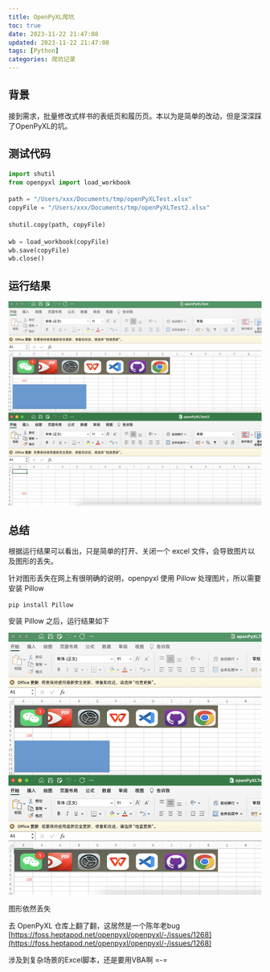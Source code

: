 ```yaml
---
title: OpenPyXL爬坑
toc: true
date: 2023-11-22 21:47:08
updated: 2023-11-22 21:47:08
tags: [Python]
categories: 爬坑记录
---
```


## 背景

接到需求，批量修改式样书的表纸页和履历页。本以为是简单的改动，但是深深踩了OpenPyXL的坑。

## 测试代码

```python
import shutil
from openpyxl import load_workbook

path = "/Users/xxx/Documents/tmp/openPyXLTest.xlsx"
copyFile = "/Users/xxx/Documents/tmp/openPyXLTest2.xlsx"

shutil.copy(path, copyFile)

wb = load_workbook(copyFile)
wb.save(copyFile)
wb.close()
```

## 运行结果
![](images/OpenPyXL爬坑/2023-11-22-22-40-02.png)

## 总结

根据运行结果可以看出，只是简单的打开、关闭一个 excel 文件，会导致图片以及图形的丢失。

针对图形丢失在网上有很明确的说明，openpyxl 使用 Pillow 处理图片，所以需要安装 Pillow

`pip install Pillow`

安装 Pillow 之后，运行结果如下

![](images/OpenPyXL爬坑/2023-11-22-22-48-58.png)

图形依然丢失

去 OpenPyXL 仓库上翻了翻，这居然是一个陈年老bug [https://foss.heptapod.net/openpyxl/openpyxl/-/issues/1268](https://foss.heptapod.net/openpyxl/openpyxl/-/issues/1268)

涉及到复杂场景的Excel脚本，还是要用VBA啊 =-=







